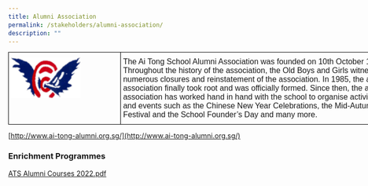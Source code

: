 ```yaml
---
title: Alumni Association
permalink: /stakeholders/alumni-association/
description: ""
---
```

<style type="text/css">
.tg  {border-collapse:collapse;border-spacing:0;margin:0px auto;}
.tg td{border-color:black;border-style:solid;border-width:1px;font-family:Arial, sans-serif;font-size:14px;
  overflow:hidden;padding:10px 5px;word-break:normal;}
.tg th{border-color:black;border-style:solid;border-width:1px;font-family:Arial, sans-serif;font-size:14px;
  font-weight:normal;overflow:hidden;padding:10px 5px;word-break:normal;}
.tg .tg-x5q1{font-size:16px;text-align:left;vertical-align:top}
.tg .tg-0lax{text-align:left;vertical-align:top}
</style>
<table class="tg" style="undefined;table-layout: fixed; width: 791px">
<colgroup>
<col style="width: 228px">
<col style="width: 563px">
</colgroup>
<tbody>
  <tr>
    <td class="tg-0lax"><img src="/images/aalogo.png" 
     style="width:65%"></td>
    <td class="tg-x5q1">The Ai Tong School Alumni Association was founded on 10th October 1924. Throughout the history of the association, the Old Boys and Girls witnessed numerous closures and reinstatement of the association. In 1985, the alumni association finally took root and was officially formed. Since then, the alumni association has worked hand in hand with the school to organise activities and events such as the Chinese New Year Celebrations, the Mid-Autumn Festival and the School Founder’s Day and many more.</td>
  </tr>
</tbody>
</table>

[http://www.ai-tong-alumni.org.sg/](http://www.ai-tong-alumni.org.sg/)

### Enrichment Programmes

[ATS Alumni Courses 2022.pdf](/files/ATS%20Alumni%20Courses%202022.pdf)